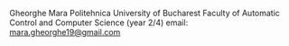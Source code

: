 Gheorghe Mara
Politehnica University of Bucharest
Faculty of Automatic Control and Computer Science (year 2/4)
email: mara.gheorghe19@gmail.com
